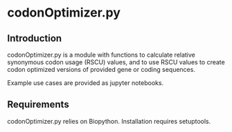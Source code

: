 codonOptimizer.py
===============

Introduction
------------

codonOptimizer.py is a module with functions to calculate relative synonymous codon usage (RSCU) values, 
and to use RSCU values to create codon optimized versions of provided gene or coding sequences. 

Example use cases are provided as jupyter notebooks.

Requirements
------------

codonOptimizer.py relies on Biopython.
Installation requires setuptools.

